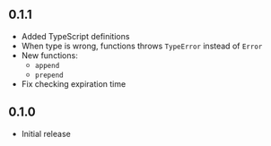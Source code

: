 ## 0.1.1

* Added TypeScript definitions
* When type is wrong, functions throws `TypeError` instead of `Error`
* New functions:
  * `append`
  * `prepend`
* Fix checking expiration time

## 0.1.0

* Initial release
